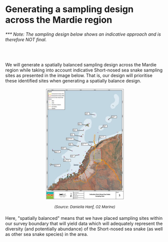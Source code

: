 # Generating a sampling design across the Mardie region
###### <i>*** Note: The sampling design below shows an indicative approach and is therefore NOT final.</i>

<br>

We will generate a spatially balanced sampling design across the Mardie region while taking into account indicative Short-nosed sea snake sampling sites as presented in the image below. That is, our design will prioritise these identified sites when generating a spatially balance design. 


<p align = "center">
<img src="https://github.com/grcvhon/bci-minerals/blob/main/image.png", width = 50%, height = 50%>
<div align = "center">
<i><sup>(Source: Daniella Hanf, O2 Marine)</sup></i>
</div>
</p>



Here, "spatially balanced" means that we have placed sampling sites within our survey boundary that will yield data which will adequately represent the diversity (and potentially abundance) of the Short-nosed sea snake (as well as other sea snake species) in the area.



